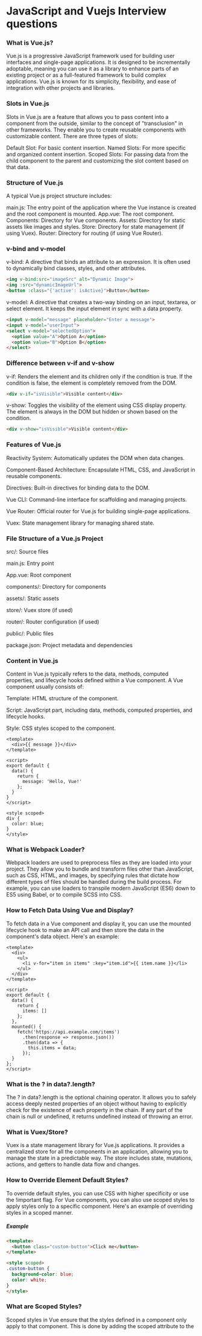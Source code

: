 # JavaScript and Vuejs Interview questions

### What is Vue.js?
Vue.js is a progressive JavaScript framework used for building user interfaces and single-page applications. It is designed to be incrementally adoptable, meaning you can use it as a library to enhance parts of an existing project or as a full-featured framework to build complex applications. Vue.js is known for its simplicity, flexibility, and ease of integration with other projects and libraries.

### Slots in Vue.js
Slots in Vue.js are a feature that allows you to pass content into a component from the outside, similar to the concept of "transclusion" in other frameworks. They enable you to create reusable components with customizable content. There are three types of slots:

Default Slot: For basic content insertion.
Named Slots: For more specific and organized content insertion.
Scoped Slots: For passing data from the child component to the parent and customizing the slot content based on that data.

### Structure of Vue.js
A typical Vue.js project structure includes:

main.js: The entry point of the application where the Vue instance is created and the root component is mounted.
App.vue: The root component.
Components: Directory for Vue components.
Assets: Directory for static assets like images and styles.
Store: Directory for state management (if using Vuex).
Router: Directory for routing (if using Vue Router).

### v-bind and v-model
v-bind: A directive that binds an attribute to an expression. It is often used to dynamically bind classes, styles, and other attributes.
```html 
<img v-bind:src="imageSrc" alt="Dynamic Image">
<img :src="dynamicImageUrl">
<button :class="{'active': isActive}">Button</button>
```
v-model: A directive that creates a two-way binding on an input, textarea, or select element. It keeps the input element in sync with a data property.
```html
<input v-model="message" placeholder="Enter a message">
<input v-model="userInput">
<select v-model="selectedOption">
  <option value="A">Option A</option>
  <option value="B">Option B</option>
</select>
```
### Difference between v-if and v-show
v-if: Renders the element and its children only if the condition is true. If the condition is false, the element is completely removed from the DOM.
```html
<div v-if="isVisible">Visible content</div>
```
v-show: Toggles the visibility of the element using CSS display property. The element is always in the DOM but hidden or shown based on the condition.
```html
<div v-show="isVisible">Visible content</div>
```
### Features of Vue.js
Reactivity System: Automatically updates the DOM when data changes.

Component-Based Architecture: Encapsulate HTML, CSS, and JavaScript in reusable components.

Directives: Built-in directives for binding data to the DOM.

Vue CLI: Command-line interface for scaffolding and managing projects.

Vue Router: Official router for Vue.js for building single-page applications.

Vuex: State management library for managing shared state.

### File Structure of a Vue.js Project
src/: Source files

main.js: Entry point

App.vue: Root component

components/: Directory for components

assets/: Static assets

store/: Vuex store (if used)

router/: Router configuration (if used)

public/: Public files

package.json: Project metadata and dependencies

### Content in Vue.js
Content in Vue.js typically refers to the data, methods, computed properties, and lifecycle hooks defined within a Vue component. A Vue component usually consists of:

Template: HTML structure of the component.

Script: JavaScript part, including data, methods, computed properties, and lifecycle hooks.

Style: CSS styles scoped to the component.

```vue
<template>
  <div>{{ message }}</div>
</template>

<script>
export default {
  data() {
    return {
      message: 'Hello, Vue!'
    };
  }
}
</script>

<style scoped>
div {
  color: blue;
}
</style>
```
### What is Webpack Loader?
Webpack loaders are used to preprocess files as they are loaded into your project. They allow you to bundle and transform files other than JavaScript, such as CSS, HTML, and images, by specifying rules that dictate how different types of files should be handled during the build process. For example, you can use loaders to transpile modern JavaScript (ES6) down to ES5 using Babel, or to compile SCSS into CSS.

### How to Fetch Data Using Vue and Display?
To fetch data in a Vue component and display it, you can use the mounted lifecycle hook to make an API call and then store the data in the component's data object. Here's an example:

```vue
<template>
  <div>
    <ul>
      <li v-for="item in items" :key="item.id">{{ item.name }}</li>
    </ul>
  </div>
</template>

<script>
export default {
  data() {
    return {
      items: []
    };
  },
  mounted() {
    fetch('https://api.example.com/items')
      .then(response => response.json())
      .then(data => {
        this.items = data;
      });
  }
};
</script>
```
### What is the ? in data?.length?
The ? in data?.length is the optional chaining operator. It allows you to safely access deeply nested properties of an object without having to explicitly check for the existence of each property in the chain. If any part of the chain is null or undefined, it returns undefined instead of throwing an error.

### What is Vuex/Store?
Vuex is a state management library for Vue.js applications. It provides a centralized store for all the components in an application, allowing you to manage the state in a predictable way. The store includes state, mutations, actions, and getters to handle data flow and changes.

### How to Override Element Default Styles?
To override default styles, you can use CSS with higher specificity or use the !important flag. For Vue components, you can also use scoped styles to apply styles only to a specific component. Here's an example of overriding styles in a scoped manner.
##### Example
```html
<template>
  <button class="custom-button">Click me</button>
</template>

<style scoped>
.custom-button {
  background-color: blue;
  color: white;
}
</style>
```
### What are Scoped Styles?
Scoped styles in Vue ensure that the styles defined in a component only apply to that component. This is done by adding the scoped attribute to the <style> tag in a single-file component. Scoped styles use a unique attribute on elements and styles to prevent them from affecting other components.

### What is Parent to Child Communication?
Parent to child communication in Vue involves passing data from a parent component to a child component via props. The parent component provides data to the child component as an attribute, which the child component receives as a prop.
##### Example
```vue
<!-- ParentComponent.vue -->
<template>
  <ChildComponent :message="parentMessage" />
</template>

<script>
import ChildComponent from './ChildComponent.vue';

export default {
  components: {
    ChildComponent
  },
  data() {
    return {
      parentMessage: 'Hello from parent'
    };
  }
};
</script>

<!-- ChildComponent.vue -->
<template>
  <p>{{ message }}</p>
</template>

<script>
export default {
  props: {
    message: String
  }
};
</script>
```

### What is a Watch Hook?
The watch hook in Vue is used to reactively monitor changes to a specific data property or computed property and execute a callback when the property changes.

```vue
export default {
  data() {
    return {
      counter: 0
    };
  },
  watch: {
    counter(newValue, oldValue) {
      console.log(`Counter changed from ${oldValue} to ${newValue}`);
    }
  }
};
```

### What is the Difference Between Sync and Async?
Sync (synchronous) operations are executed sequentially, blocking the next operation until the current one completes.
Async (asynchronous) operations allow

#### In JavaScript, map() is a method of the Array object. It creates a new array by calling a function on every element of the original array and storing the results in a new array
#### The filter() method creates a new array filled with elements that pass a test provided by a function. The filter() method does not execute the function for empty elements.
#### JavaScript reduce() is a higher order function used in data manipulation that reduces an array to a single value. It takes two parameters: an accumulator and the current element of an array.
